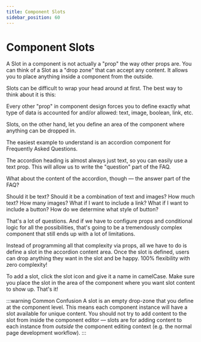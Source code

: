 ```yaml
---
title: Component Slots
sidebar_position: 60
---
```


# Component Slots

A Slot in a component is not actually a "prop" the way other props are. You can think of a Slot as a "drop zone" that can accept any content. It allows you to place anything inside a component from the outside.

Slots can be difficult to wrap your head around at first. The best way to think about it is this:

Every other "prop" in component design forces you to define exactly what type of data is accounted for and/or allowed: text, image, boolean, link, etc.

Slots, on the other hand, let you define an area of the component where anything can be dropped in.

The easiest example to understand is an accordion component for Frequently Asked Questions.

The accordion heading is almost always just text, so you can easily use a text prop. This will allow us to write the "question" part of the FAQ.

What about the content of the accordion, though — the answer part of the FAQ? 

Should it be text? Should it be a combination of text and images? How much text? How many images? What if I want to include a link? What if I want to include a button? How do we determine what style of button? 

That's a lot of questions. And if we have to configure props and conditional logic for all the possibilities, that's going to be a tremendously complex component that still ends up with a lot of limitations.

Instead of programming all that complexity via props, all we have to do is define a slot in the accordion content area. Once the slot is defined, users can drop anything they want in the slot and be happy. 100% flexibility with zero complexity!

To add a slot, click the slot icon and give it a name in camelCase. Make sure you place the slot in the area of the component where you want slot content to show up. That's it!

:::warning Common Confusion
A slot is an empty drop-zone that you define at the component level. This means each component instance will have a slot available for unique content. You should not try to add content to the slot from inside the component editor — slots are for adding content to each instance from *outside* the component editing context (e.g. the normal page development workflow).
:::